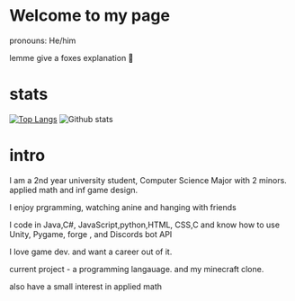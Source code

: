 # Welcome to my page

pronouns: He/him

lemme give a foxes explanation 🦊

# stats

[![Top Langs](https://github-readme-stats.vercel.app/api/top-langs/?username=TheoW03&theme=cobalt&layout=compact)](https://github.com/anuraghazra/github-readme-stats)
![Github stats](https://github-readme-stats.vercel.app/api?username=TheoW03&theme=cobalt&show_icons=true&count_private=true)
# intro

I am a 2nd year university student, Computer Science Major with 2 minors. applied math and inf game design. 

I enjoy prgramming, watching anine and hanging with friends

I code in Java,C#, JavaScript,python,HTML, CSS,C and know how to use Unity, Pygame, forge , and Discords bot API 

I love game dev. and want a career out of it.

current project - a programming langauage. and my minecraft clone. 

also have a small interest in applied math

